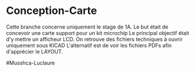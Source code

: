 # Conception-Carte
Cette branche concerne uniquement le stage de 1A.
Le but était de concevoir une carte support pour un kit microchip
Le principal objectif était d'y mettre un afficheur LCD. 
On retrouve des fichiers techniques à ouvrir uniquement sous KICAD 
L'alternatif est de voir les fichiers PDFs afin d'apprécier le LAYOUT. 

#Musshca-Luclaure
